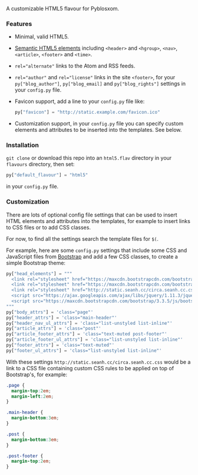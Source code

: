 A customizable HTML5 flavour for Pyblosxom.

### Features

* Minimal, valid HTML5.

* [Semantic HTML5 elements](http://diveinto.html5doctor.com/semantics.html)
  including `<header>` and `<hgroup>`, `<nav>`, `<article>`, `<footer>` and
  `<time>`.

* `rel="alternate"` links to the Atom and RSS feeds.

* `rel="author"` and `rel="license"` links in the site `<footer>`, for your
  `py["blog_author"]`, `py["blog_email]` and `py["blog_rights"]` settings in
  your `config.py` file.

* Favicon support, add a line to your `config.py` file like:

  ```python
  py["favicon"] = "http://static.example.com/favicon.ico"
  ```

* Customization support, in your `config.py` file you can specify custom
  elements and attributes to be inserted into the templates. See below.


### Installation

`git clone` or download this repo into an `html5.flav` directory in your
`flavours` directory, then set:

```python
py["default_flavour"] = "html5"
```

in your `config.py` file.


### Customization

There are lots of optional config file settings that can be used to insert
HTML elements and attributes into the templates, for example to insert links
to CSS files or to add CSS classes.

For now, to find all the settings search the template files for `$(`.

For example, here are some `config.py` settings that include some CSS and
JavaScript files from [Bootstrap](http://getbootstrap.com/) and add a few CSS
classes, to create a simple Bootstrap theme:

```python
py["head_elements"] = """
  <link rel="stylesheet" href="https://maxcdn.bootstrapcdn.com/bootstrap/3.3.5/css/bootstrap.min.css" />
  <link rel="stylesheet" href="https://maxcdn.bootstrapcdn.com/bootstrap/3.3.5/css/bootstrap-theme.min.css" />
  <link rel="stylesheet" href="http://static.seanh.cc/circa.seanh.cc.css" />
  <script src="https://ajax.googleapis.com/ajax/libs/jquery/1.11.3/jquery.min.js"></script>
  <script src="https://maxcdn.bootstrapcdn.com/bootstrap/3.3.5/js/bootstrap.min.js"></script>
"""
py["body_attrs"] = 'class="page"'
py["header_attrs"] = 'class="main-header"'
py["header_nav_ul_attrs"] = 'class="list-unstyled list-inline"'
py["article_attrs"] = 'class="post"'
py["article_footer_attrs"] = 'class="text-muted post-footer"'
py["article_footer_ul_attrs"] = 'class="list-unstyled list-inline"'
py["footer_attrs"] = 'class="text-muted"'
py["footer_ul_attrs"] = 'class="list-unstyled list-inline"'
```

With these settings `http://static.seanh.cc/circa.seanh.cc.css` would be a link
to a CSS file containing custom CSS rules to be applied on top of Bootstrap's,
for example:

```css
.page {
  margin-top:2em;
  margin-left:2em;
}

.main-header {
  margin-bottom:3em;
}

.post {
  margin-bottom:3em;
}

.post-footer {
  margin-top:2em;
}
```

